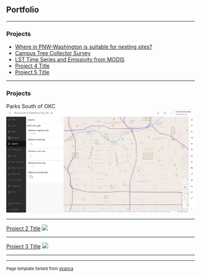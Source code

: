 ## Portfolio

---

### Projects

- [Where in PNW-Washington is suitable for nesting sites?](https://storymaps.arcgis.com/stories/adb4a08bece6402687a8dda56e28ac95)
- [Campus Tree Collector Survey](https://survey123.arcgis.com/share/50d8d1fe9b5147f8b13d10e61668a63d?portalUrl=https://uok.maps.arcgis.com)
- [LST Time Series and Emissivity from MODIS ](https://claudiagonzalez-0489.projects.earthengine.app/view/lst-time-series-and-emissivity-from-modis)
- [Project 4 Title](http://example.com/)
- [Project 5 Title](http://example.com/)

---

### Projects 

Parks South of OKC[![Parks South of OKC](images/southokcparks.png)](https://arcg.is/1COC5H2)

---
[Project 2 Title](/pdf/sample_presentation.pdf)
<img src="images/dummy_thumbnail.jpg?raw=true"/>

---
[Project 3 Title](http://example.com/)
<img src="images/dummy_thumbnail.jpg?raw=true"/>

---






---
<p style="font-size:11px">Page template forked from <a href="https://github.com/evanca/quick-portfolio">evanca</a></p>
<!-- Remove above link if you don't want to attibute -->
